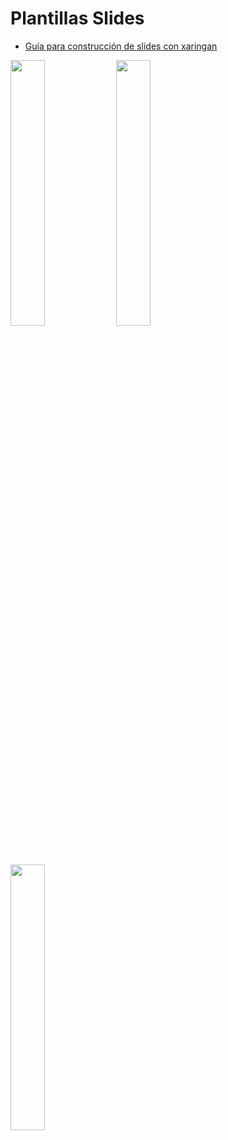 # Plantillas Slides

- [Guía para construcción de slides con xaringan](https://arm.rbind.io/slides/xaringan.html#1)

<img src="https://user-images.githubusercontent.com/163582/45438104-ea200600-b67b-11e8-80fa-d9f2a99a03b0.png" width="33%" align="left" /><img src="https://bookdown.org/yihui/rmarkdown/images/hex-rmarkdown.png" width="33%" align="left" /> 
<img src="https://www.libraries.rutgers.edu/sites/default/files/styles/resize_to_300px_width/public/events/2019/09/knitr.png?itok=EHtcw9Z7" width="33%" align="center" /> 



